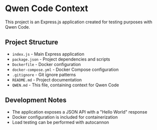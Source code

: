 # Qwen Code Context

This project is an Express.js application created for testing purposes with Qwen Code.

## Project Structure

- `index.js` - Main Express application
- `package.json` - Project dependencies and scripts
- `Dockerfile` - Docker configuration
- `docker-compose.yml` - Docker Compose configuration
- `.gitignore` - Git ignore patterns
- `README.md` - Project documentation
- `QWEN.md` - This file, containing context for Qwen Code

## Development Notes

- The application exposes a JSON API with a "Hello World" response
- Docker configuration is included for containerization
- Load testing can be performed with autocannon
